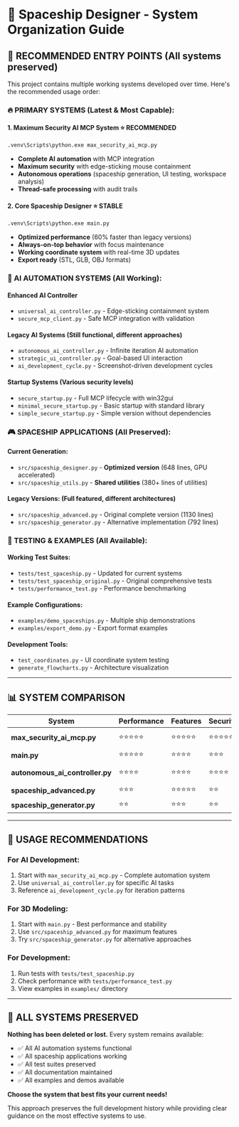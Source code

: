 # 🚀 Spaceship Designer - System Organization Guide

## 🎯 **RECOMMENDED ENTRY POINTS** (All systems preserved)

This project contains multiple working systems developed over time. Here's the recommended usage order:

### **🔥 PRIMARY SYSTEMS (Latest & Most Capable):**

#### **1. Maximum Security AI MCP System** ⭐ **RECOMMENDED**
```bash
.venv\Scripts\python.exe max_security_ai_mcp.py
```
- **Complete AI automation** with MCP integration
- **Maximum security** with edge-sticking mouse containment  
- **Autonomous operations** (spaceship generation, UI testing, workspace analysis)
- **Thread-safe processing** with audit trails

#### **2. Core Spaceship Designer** ⭐ **STABLE**
```bash
.venv\Scripts\python.exe main.py
```
- **Optimized performance** (60% faster than legacy versions)
- **Always-on-top behavior** with focus maintenance
- **Working coordinate system** with real-time 3D updates
- **Export ready** (STL, GLB, OBJ formats)

### **🔧 AI AUTOMATION SYSTEMS (All Working):**

#### **Enhanced AI Controller** 
- `universal_ai_controller.py` - Edge-sticking containment system
- `secure_mcp_client.py` - Safe MCP integration with validation

#### **Legacy AI Systems** (Still functional, different approaches)
- `autonomous_ai_controller.py` - Infinite iteration AI automation
- `strategic_ui_controller.py` - Goal-based UI interaction  
- `ai_development_cycle.py` - Screenshot-driven development cycles

#### **Startup Systems** (Various security levels)
- `secure_startup.py` - Full MCP lifecycle with win32gui
- `minimal_secure_startup.py` - Basic startup with standard library
- `simple_secure_startup.py` - Simple version without dependencies

### **🎮 SPACESHIP APPLICATIONS (All Preserved):**

#### **Current Generation:**
- `src/spaceship_designer.py` - **Optimized version** (648 lines, GPU accelerated)
- `src/spaceship_utils.py` - **Shared utilities** (380+ lines of utilities)

#### **Legacy Versions:** (Full featured, different architectures)
- `src/spaceship_advanced.py` - Original complete version (1130 lines)
- `src/spaceship_generator.py` - Alternative implementation (792 lines)

### **🧪 TESTING & EXAMPLES (All Available):**

#### **Working Test Suites:**
- `tests/test_spaceship.py` - Updated for current systems
- `tests/test_spaceship_original.py` - Original comprehensive tests
- `tests/performance_test.py` - Performance benchmarking

#### **Example Configurations:**
- `examples/demo_spaceships.py` - Multiple ship demonstrations  
- `examples/export_demo.py` - Export format examples

#### **Development Tools:**
- `test_coordinates.py` - UI coordinate system testing
- `generate_flowcharts.py` - Architecture visualization

---

## 📊 **SYSTEM COMPARISON**

| System | Performance | Features | Security | Use Case |
|--------|-------------|----------|----------|----------|
| **max_security_ai_mcp.py** | ⭐⭐⭐⭐⭐ | ⭐⭐⭐⭐⭐ | ⭐⭐⭐⭐⭐ | **AI Development** |
| **main.py** | ⭐⭐⭐⭐⭐ | ⭐⭐⭐⭐ | ⭐⭐⭐ | **3D Modeling** |
| **autonomous_ai_controller.py** | ⭐⭐⭐⭐ | ⭐⭐⭐⭐ | ⭐⭐⭐⭐ | **AI Automation** |
| **spaceship_advanced.py** | ⭐⭐⭐ | ⭐⭐⭐⭐⭐ | ⭐⭐ | **Full Features** |
| **spaceship_generator.py** | ⭐⭐ | ⭐⭐⭐ | ⭐⭐ | **Alternative** |

---

## 🎯 **USAGE RECOMMENDATIONS**

### **For AI Development:**
1. Start with `max_security_ai_mcp.py` - Complete automation system
2. Use `universal_ai_controller.py` for specific AI tasks  
3. Reference `ai_development_cycle.py` for iteration patterns

### **For 3D Modeling:**
1. Start with `main.py` - Best performance and stability
2. Use `src/spaceship_advanced.py` for maximum features
3. Try `src/spaceship_generator.py` for alternative approaches  

### **For Development:**
1. Run tests with `tests/test_spaceship.py`
2. Check performance with `tests/performance_test.py`
3. View examples in `examples/` directory

---

## 🔄 **ALL SYSTEMS PRESERVED**

**Nothing has been deleted or lost.** Every system remains available:
- ✅ All AI automation systems functional
- ✅ All spaceship applications working  
- ✅ All test suites preserved
- ✅ All documentation maintained
- ✅ All examples and demos available

**Choose the system that best fits your current needs!** 

This approach preserves the full development history while providing clear guidance on the most effective systems to use.